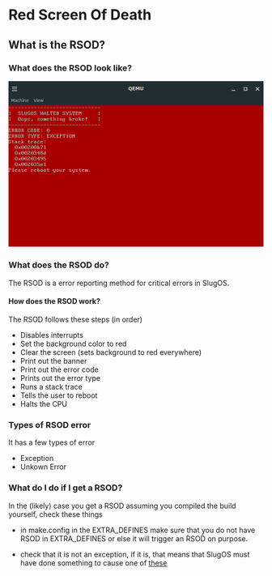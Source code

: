 # Red Screen Of Death

## What is the RSOD?

### What does the RSOD look like?
![Image of the Red Screen Of Death](images/RSOD.png "Image of the Red Screen Of Death")

### What does the RSOD do?

The RSOD is a error reporting method for critical errors in SlugOS.

#### How does the RSOD work?

The RSOD follows these steps (in order)

- Disables interrupts
- Set the background color to red
- Clear the screen (sets background to red everywhere)
- Print out the banner
- Print out the error code
- Prints out the error type
- Runs a stack trace
- Tells the user to reboot
- Halts the CPU

### Types of RSOD error

It has a few types of error

- Exception
- Unkown Error

### What do I do if I get a RSOD?

In the (likely) case you get a RSOD assuming you compiled the build yourself, check these things

- in make.config in the EXTRA_DEFINES make sure that you do not have RSOD in EXTRA_DEFINES or else it will trigger an RSOD on purpose.

- check that it is not an exception, if it is, that means that SlugOS must have done something to cause one of [these](https://wiki.osdev.org/Exceptions)